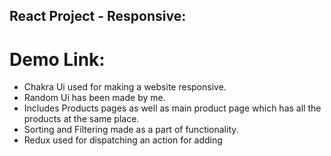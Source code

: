 ## React Project - Responsive:
# Demo Link:
- Chakra Ui used for making a website responsive.
- Random Ui has been made by me.
- Includes Products pages as well as main product page which has all the products at the same place.
- Sorting and Filtering made as a part of functionality.
- Redux used for dispatching an action for adding 
